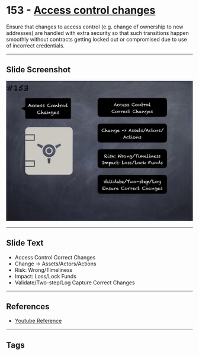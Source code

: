 # 153 - [Access control changes](Access%20control%20changes.md)
Ensure that changes to access control (e.g. change of ownership to new addresses) are handled with extra security so that such transitions happen smoothly without contracts getting locked out or compromised due to use of incorrect credentials.
___
## Slide Screenshot
![0153.jpg](../../images/5.%20Pitfalls%20and%20Best%20Practices%20201/153.jpg)
___
## Slide Text
- Access Control Correct Changes
- Change -> Assets/Actors/Actions
- Risk: Wrong/Timeliness
- Impact: Loss/Lock Funds
- Validate/Two-step/Log Capture Correct Changes
___
## References
- [Youtube Reference](https://youtu.be/pXoEIjHupXk?t=1072)
___
## Tags